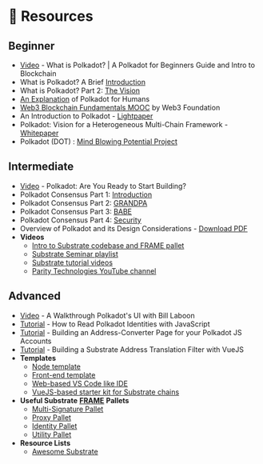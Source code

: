 # 👀 Resources

## Beginner

* [Video](https://youtu.be/kw8eu2VadFA) - What is Polkadot? \| A Polkadot for Beginners Guide and Intro to Blockchain
* What is Polkadot? A Brief [Introduction](https://medium.com/polkadot-network/what-is-polkadot-a-brief-introduction-ca3eac9ddca5)
* What is Polkadot? Part 2: [The Vision](https://polkadot.network/what-is-polkadot-part-2-the-vision/)
* [An Explanation](https://dotleap.com/an-explanation-of-polkadot-for-humans/) of Polkadot for Humans
* [Web3 Blockchain Fundamentals MOOC](https://youtube.com/playlist?list=PLxVihxZC42nF_MCN9PTvZMIifRjx9cZ2J) by Web3 Foundation
* An Introduction to Polkadot - [Lightpaper](https://polkadot.network/Polkadot-lightpaper.pdf)
* Polkadot: Vision for a Heterogeneous Multi-Chain Framework - [Whitepaper](https://polkadot.network/PolkaDotPaper.pdf)
* Polkadot \(DOT\) : [Mind Blowing Potential Project](https://medium.com/coinmonks/polkadot-dot-mind-blowing-potential-project-45d359adff53)

## Intermediate

* [Video](https://youtu.be/_-k0xkooSlA?list=PLOyWqupZ-WGt-V6azbEcVuuIL_MbmgKhy) - Polkadot: Are You Ready to Start Building?
* Polkadot Consensus Part 1: [Introduction](https://medium.com/polkadot-network/polkadot-consensus-part-1-introduction-3e3cd6237243)
* Polkadot Consensus Part 2: [GRANDPA](https://medium.com/polkadot-network/polkadot-consensus-part-2-grandpa-fb1963ef6c70)
* Polkadot Consensus Part 3: [BABE](https://medium.com/polkadot-network/polkadot-consensus-part-3-babe-dcc2e0dd8878)
* Polkadot Consensus Part 4: [Security](https://polkadot.network/polkadot-consensus-part-4-security/)
* Overview of Polkadot and its Design Considerations - [Download PDF](https://github.com/w3f/research/blob/master/docs/papers/OverviewPaper-V1.pdf)
* **Videos**
  * [Intro to Substrate codebase and FRAME pallet](https://www.youtube.com/watch?v=5PSllaWbYag)
  * [Substrate Seminar playlist](https://www.youtube.com/playlist?list=PLp0_ueXY_enXRfoaW7sTudeQH10yDvFOS)
  * [Substrate tutorial videos](https://www.youtube.com/watch?v=qaykNPHJcyw)
  * [Parity Technologies YouTube channel](https://www.youtube.com/channel/UCSs5vZi0U7qHLkUjF3QnaWg/featured)

## Advanced

* [Video](https://youtu.be/mNStMPZjiHM?list=PLOyWqupZ-WGuAuS00rK-pebTMAOxW41W8) - A Walkthrough Polkadot's UI with Bill Laboon
* [Tutorial](https://dotleap.com/how-to-read-polkadot-identities-with-javascript/) - How to Read Polkadot Identities with JavaScript
* [Tutorial](https://dotleap.com/building-and-address-converter-page-polkadot/) - Building an Address-Converter Page for your Polkadot JS Accounts
* [Tutorial](https://dotleap.com/building-an-address-filter/) - Building a Substrate Address Translation Filter with VueJS
* **Templates**
  * [Node template](https://github.com/substrate-developer-hub/substrate-node-template/tree/v2.0.0-rc3)
  * [Front-end template](https://github.com/substrate-developer-hub/substrate-front-end-template/tree/v2.0.0-rc3)
  * [Web-based VS Code like IDE](https://playground.substrate.dev/)
  * [VueJS-based starter kit for Substrate chains](https://github.com/Swader/polkadash)
* **Useful Substrate** [**FRAME**](https://substrate.dev/docs/en/knowledgebase/runtime/frame) **Pallets**
  * [Multi-Signature Pallet](https://substrate.dev/rustdocs/v2.0.0/pallet_multisig/index.html)
  * [Proxy Pallet](https://substrate.dev/rustdocs/v2.0.0/pallet_proxy/index.html)
  * [Identity Pallet](https://substrate.dev/rustdocs/v2.0.0/pallet_identity/index.html)
  * [Utility Pallet](https://substrate.dev/rustdocs/v2.0.0/pallet_utility/index.html)
* **Resource Lists**
  * [Awesome Substrate](https://github.com/substrate-developer-hub/awesome-substrate)

